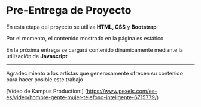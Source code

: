 # Pre-Entrega de Proyecto #

En esta etapa del proyecto se utiliza **HTML, CSS** y **Bootstrap**

Por el momento, el contenido mostrado en la página es estático

En la próxima entrega se cargará contenido dinámicamente mediante la utilización de **Javascript**






---

Agradecimiento a los artistas que generosamente ofrecen su contenido para hacer posible este trabajo


[Vídeo de Kampus Production:] (https://www.pexels.com/es-es/video/hombre-gente-mujer-telefono-inteligente-6715779/)